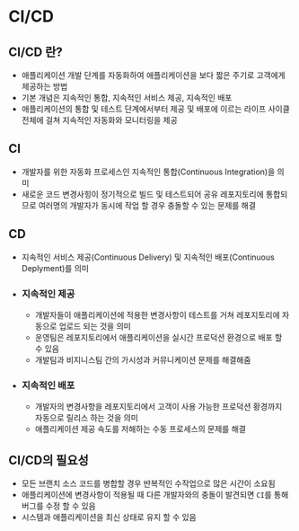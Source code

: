 # CI/CD
## CI/CD 란?
- 애플리케이션 개발 단계를 자동화하여 애플리케이션을 보다 짧은 주기로 고객에게 제공하는 방법
- 기본 개념은 지속적인 통합, 지속적인 서비스 제공, 지속적인 배포
- 애플리케이션의 통합 및 테스트 단계에서부터 제공 및 배포에 이르는 라이프 사이클 전체에 걸쳐 지속적인 자동화와 모니터링을 제공

## CI
- 개발자를 위한 자동화 프로세스인 지속적인 통합(Continuous Integration)을 의미
- 새로운 코드 변경사힝이 정기적으로 빌드 및 테스트되어 공유 레포지토리에 통합되므로 여러명의 개발자가 동시에 작업 할 경우 충돌할 수 있는 문제를 해결

## CD
- 지속적인 서비스 제공(Continuous Delivery) 및 지속적인 배포(Continuous Deplyment)를 의미
- ### 지속적인 제공
    - 개발자들이 애플리케이션에 적용한 변경사항이 테스트를 거쳐 레포지토리에 자동으로 업로드 되는 것을 의미
    - 운영팀은 레포지토리에서 애플리케이션을 실시간 프로덕션 환경으로 배포 할 수 있음
    - 개발팀과 비지니스팀 간의 가시성과 커뮤니케이션 문제를 해결해줌
- ### 지속적인 배포
    - 개발자의 변경사항을 레포지토리에서 고객이 사용 가능한 프로덕션 황경까지 자동으로 릴리스 하는 것을 의미
    - 애플리케이션 제공 속도를 저해하는 수동 프로세스의 문제를 해결

## CI/CD의 필요성
- 모든 브랜치 소스 코드를 병합할 경우 반복적인 수작업으로 많은 시간이 소요됨
- 애플리케이션에 변경사항이 적용될 때 다른 개발자와의 충돌이 발견되면 `CI`를 통해 버그를 수정 할 수 있음
- 시스템과 애플리케이션을 최신 상태로 유지 할 수 있음